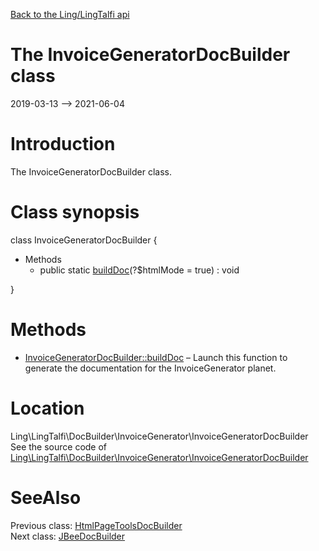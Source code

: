 [Back to the Ling/LingTalfi api](https://github.com/lingtalfi/LingTalfi/blob/master/doc/api/Ling/LingTalfi.md)



The InvoiceGeneratorDocBuilder class
================
2019-03-13 --> 2021-06-04






Introduction
============

The InvoiceGeneratorDocBuilder class.



Class synopsis
==============


class <span class="pl-k">InvoiceGeneratorDocBuilder</span>  {

- Methods
    - public static [buildDoc](https://github.com/lingtalfi/LingTalfi/blob/master/doc/api/Ling/LingTalfi/DocBuilder/InvoiceGenerator/InvoiceGeneratorDocBuilder/buildDoc.md)(?$htmlMode = true) : void

}






Methods
==============

- [InvoiceGeneratorDocBuilder::buildDoc](https://github.com/lingtalfi/LingTalfi/blob/master/doc/api/Ling/LingTalfi/DocBuilder/InvoiceGenerator/InvoiceGeneratorDocBuilder/buildDoc.md) &ndash; Launch this function to generate the documentation for the InvoiceGenerator planet.





Location
=============
Ling\LingTalfi\DocBuilder\InvoiceGenerator\InvoiceGeneratorDocBuilder<br>
See the source code of [Ling\LingTalfi\DocBuilder\InvoiceGenerator\InvoiceGeneratorDocBuilder](https://github.com/lingtalfi/LingTalfi/blob/master/DocBuilder/InvoiceGenerator/InvoiceGeneratorDocBuilder.php)



SeeAlso
==============
Previous class: [HtmlPageToolsDocBuilder](https://github.com/lingtalfi/LingTalfi/blob/master/doc/api/Ling/LingTalfi/DocBuilder/HtmlPageTools/HtmlPageToolsDocBuilder.md)<br>Next class: [JBeeDocBuilder](https://github.com/lingtalfi/LingTalfi/blob/master/doc/api/Ling/LingTalfi/DocBuilder/JBee/JBeeDocBuilder.md)<br>
